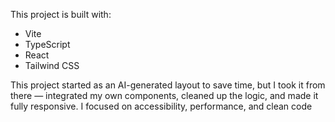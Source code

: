 

This project is built with:

- Vite
- TypeScript
- React
- Tailwind CSS

This project started as an AI-generated layout to save time, but I took it from there — integrated my own components, cleaned up the logic, and made it fully responsive. I focused on accessibility, performance, and clean code
